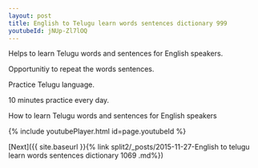 ```yaml
---
layout: post
title: English to Telugu learn words sentences dictionary 999 
youtubeId: jNUp-Zl7lOQ
---
```

 
 
Helps to learn Telugu words and sentences for English speakers.

Opportunitiy to repeat the words sentences. 

Practice Telugu language. 
 
10 minutes practice every day. 
 
How to learn Telugu words and sentences for English speakers 
 
{% include youtubePlayer.html id=page.youtubeId %}
 
 
[Next]({{ site.baseurl }}{% link  split2/_posts/2015-11-27-English to telugu learn words sentences dictionary 1069 .md%})
 
